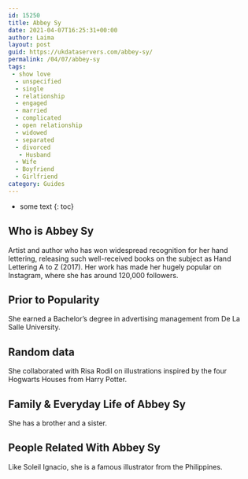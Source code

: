 ```yaml
---
id: 15250
title: Abbey Sy
date: 2021-04-07T16:25:31+00:00
author: Laima
layout: post
guid: https://ukdataservers.com/abbey-sy/
permalink: /04/07/abbey-sy
tags:
 - show love
  - unspecified
  - single
  - relationship
  - engaged
  - married
  - complicated
  - open relationship
  - widowed
  - separated
  - divorced
   - Husband
  - Wife
  - Boyfriend
  - Girlfriend
category: Guides
---
```


* some text
{: toc}


## Who is Abbey Sy
                  
                  
                  
Artist and author who has won widespread recognition for her hand lettering, releasing such well-received books on the subject as Hand Lettering A to Z (2017). Her work has made her hugely popular on Instagram, where she has around 120,000 followers.
                  
              
            
              
            
                
                
                
## Prior to Popularity
                  
                  
                  
She earned a Bachelor&#8217;s degree in advertising management from De La Salle University.
                  
              
            
              
            
                
                
                
## Random data
                  
                  
                  
She collaborated with Risa Rodil on illustrations inspired by the four Hogwarts Houses from Harry Potter. 
                  
              
            
              
            
                
                
                
## Family & Everyday Life of Abbey Sy
                  
                  
                  
She has a brother and a sister.
                  
              
            
              
            
                
                
                
## People Related With Abbey Sy
                  
                  
                  
Like Soleil Ignacio, she is a famous illustrator from the Philippines.
                  
              
            
              
            
                
              
            
              
              
            
            
              
            
          
          
          